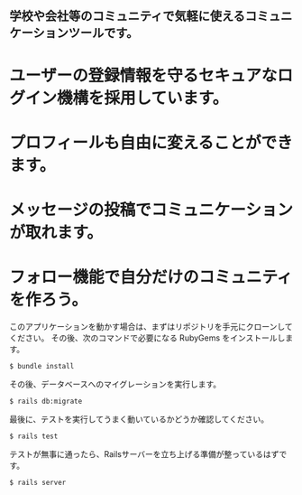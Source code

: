 ## 学校や会社等のコミュニティで気軽に使えるコミュニケーションツールです。

# ユーザーの登録情報を守るセキュアなログイン機構を採用しています。
# プロフィールも自由に変えることができます。
# メッセージの投稿でコミュニケーションが取れます。
# フォロー機能で自分だけのコミュニティを作ろう。



このアプリケーションを動かす場合は、まずはリポジトリを手元にクローンしてください。
その後、次のコマンドで必要になる RubyGems をインストールします。

```
$ bundle install
```

その後、データベースへのマイグレーションを実行します。

```
$ rails db:migrate
```

最後に、テストを実行してうまく動いているかどうか確認してください。

```
$ rails test
```

テストが無事に通ったら、Railsサーバーを立ち上げる準備が整っているはずです。
```
$ rails server
```
